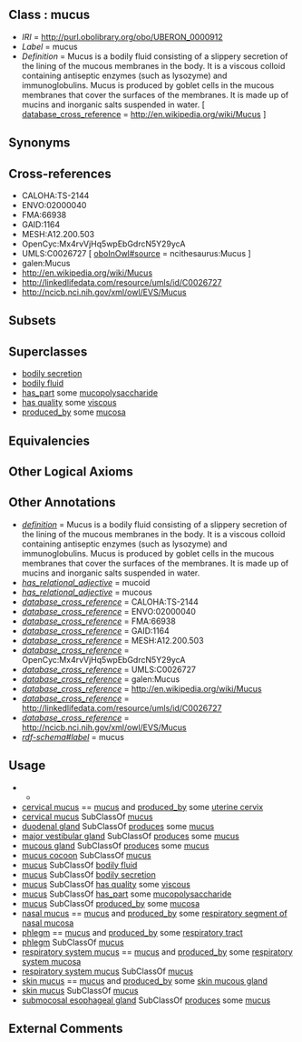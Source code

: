 
## Class : mucus

 * *IRI* = http://purl.obolibrary.org/obo/UBERON_0000912
 * *Label* = mucus
 * *Definition* = Mucus is a bodily fluid consisting of a slippery secretion of the lining of the mucous membranes in the body. It is a viscous colloid containing antiseptic enzymes (such as lysozyme) and immunoglobulins. Mucus is produced by goblet cells in the mucous membranes that cover the surfaces of the membranes. It is made up of mucins and inorganic salts suspended in water. [ [database_cross_reference](../../ef/oboInOwl#hasDbXref.md) = http://en.wikipedia.org/wiki/Mucus ]

## Synonyms


## Cross-references

 * CALOHA:TS-2144
 * ENVO:02000040
 * FMA:66938
 * GAID:1164
 * MESH:A12.200.503
 * OpenCyc:Mx4rvVjHq5wpEbGdrcN5Y29ycA
 * UMLS:C0026727 [ [oboInOwl#source](../../ce/oboInOwl#source.md) = ncithesaurus:Mucus ]
 * galen:Mucus
 * http://en.wikipedia.org/wiki/Mucus
 * http://linkedlifedata.com/resource/umls/id/C0026727
 * http://ncicb.nci.nih.gov/xml/owl/EVS/Mucus

## Subsets


## Superclasses

 * [bodily secretion](../../UBERON/56/UBERON_0000456.md)
 * [bodily fluid](../../UBERON/14/UBERON_0006314.md)
 * [has_part](../../BFO/51/BFO_0000051.md) some [mucopolysaccharide](../../CHEBI/95/CHEBI_37395.md)
 * [has quality](../../RO/86/RO_0000086.md) some [viscous](../../PATO/98/PATO_0000998.md)
 * [produced_by](../../RO/01/RO_0003001.md) some [mucosa](../../UBERON/44/UBERON_0000344.md)

## Equivalencies


## Other Logical Axioms


## Other Annotations

 * *[definition](../../IAO/15/IAO_0000115.md)* = Mucus is a bodily fluid consisting of a slippery secretion of the lining of the mucous membranes in the body. It is a viscous colloid containing antiseptic enzymes (such as lysozyme) and immunoglobulins. Mucus is produced by goblet cells in the mucous membranes that cover the surfaces of the membranes. It is made up of mucins and inorganic salts suspended in water.
 * *[has_relational_adjective](../../UBPROP/07/UBPROP_0000007.md)* = mucoid
 * *[has_relational_adjective](../../UBPROP/07/UBPROP_0000007.md)* = mucous
 * *[database_cross_reference](../../ef/oboInOwl#hasDbXref.md)* = CALOHA:TS-2144
 * *[database_cross_reference](../../ef/oboInOwl#hasDbXref.md)* = ENVO:02000040
 * *[database_cross_reference](../../ef/oboInOwl#hasDbXref.md)* = FMA:66938
 * *[database_cross_reference](../../ef/oboInOwl#hasDbXref.md)* = GAID:1164
 * *[database_cross_reference](../../ef/oboInOwl#hasDbXref.md)* = MESH:A12.200.503
 * *[database_cross_reference](../../ef/oboInOwl#hasDbXref.md)* = OpenCyc:Mx4rvVjHq5wpEbGdrcN5Y29ycA
 * *[database_cross_reference](../../ef/oboInOwl#hasDbXref.md)* = UMLS:C0026727
 * *[database_cross_reference](../../ef/oboInOwl#hasDbXref.md)* = galen:Mucus
 * *[database_cross_reference](../../ef/oboInOwl#hasDbXref.md)* = http://en.wikipedia.org/wiki/Mucus
 * *[database_cross_reference](../../ef/oboInOwl#hasDbXref.md)* = http://linkedlifedata.com/resource/umls/id/C0026727
 * *[database_cross_reference](../../ef/oboInOwl#hasDbXref.md)* = http://ncicb.nci.nih.gov/xml/owl/EVS/Mucus
 * *[rdf-schema#label](../../el/rdf-schema#label.md)* = mucus

## Usage

 * -
 * [cervical mucus](../../UBERON/16/UBERON_0000316.md) == [mucus](../../UBERON/12/UBERON_0000912.md) and [produced_by](../../RO/01/RO_0003001.md) some [uterine cervix](../../UBERON/02/UBERON_0000002.md)
 * [cervical mucus](../../UBERON/16/UBERON_0000316.md) SubClassOf [mucus](../../UBERON/12/UBERON_0000912.md)
 * [duodenal gland](../../UBERON/12/UBERON_0001212.md) SubClassOf [produces](../../RO/00/RO_0003000.md) some [mucus](../../UBERON/12/UBERON_0000912.md)
 * [major vestibular gland](../../UBERON/60/UBERON_0000460.md) SubClassOf [produces](../../RO/00/RO_0003000.md) some [mucus](../../UBERON/12/UBERON_0000912.md)
 * [mucous gland](../../UBERON/14/UBERON_0000414.md) SubClassOf [produces](../../RO/00/RO_0003000.md) some [mucus](../../UBERON/12/UBERON_0000912.md)
 * [mucus cocoon](../../UBERON/27/UBERON_0016927.md) SubClassOf [mucus](../../UBERON/12/UBERON_0000912.md)
 * [mucus](../../UBERON/12/UBERON_0000912.md) SubClassOf [bodily fluid](../../UBERON/14/UBERON_0006314.md)
 * [mucus](../../UBERON/12/UBERON_0000912.md) SubClassOf [bodily secretion](../../UBERON/56/UBERON_0000456.md)
 * [mucus](../../UBERON/12/UBERON_0000912.md) SubClassOf [has quality](../../RO/86/RO_0000086.md) some [viscous](../../PATO/98/PATO_0000998.md)
 * [mucus](../../UBERON/12/UBERON_0000912.md) SubClassOf [has_part](../../BFO/51/BFO_0000051.md) some [mucopolysaccharide](../../CHEBI/95/CHEBI_37395.md)
 * [mucus](../../UBERON/12/UBERON_0000912.md) SubClassOf [produced_by](../../RO/01/RO_0003001.md) some [mucosa](../../UBERON/44/UBERON_0000344.md)
 * [nasal mucus](../../UBERON/06/UBERON_0002306.md) == [mucus](../../UBERON/12/UBERON_0000912.md) and [produced_by](../../RO/01/RO_0003001.md) some [respiratory segment of nasal mucosa](../../UBERON/86/UBERON_0015786.md)
 * [phlegm](../../UBERON/52/UBERON_0016552.md) == [mucus](../../UBERON/12/UBERON_0000912.md) and [produced_by](../../RO/01/RO_0003001.md) some [respiratory tract](../../UBERON/65/UBERON_0000065.md)
 * [phlegm](../../UBERON/52/UBERON_0016552.md) SubClassOf [mucus](../../UBERON/12/UBERON_0000912.md)
 * [respiratory system mucus](../../UBERON/53/UBERON_0016553.md) == [mucus](../../UBERON/12/UBERON_0000912.md) and [produced_by](../../RO/01/RO_0003001.md) some [respiratory system mucosa](../../UBERON/85/UBERON_0004785.md)
 * [respiratory system mucus](../../UBERON/53/UBERON_0016553.md) SubClassOf [mucus](../../UBERON/12/UBERON_0000912.md)
 * [skin mucus](../../UBERON/52/UBERON_0010152.md) == [mucus](../../UBERON/12/UBERON_0000912.md) and [produced_by](../../RO/01/RO_0003001.md) some [skin mucous gland](../../UBERON/90/UBERON_0004790.md)
 * [skin mucus](../../UBERON/52/UBERON_0010152.md) SubClassOf [mucus](../../UBERON/12/UBERON_0000912.md)
 * [submocosal esophageal gland](../../UBERON/89/UBERON_0008989.md) SubClassOf [produces](../../RO/00/RO_0003000.md) some [mucus](../../UBERON/12/UBERON_0000912.md)

## External Comments

